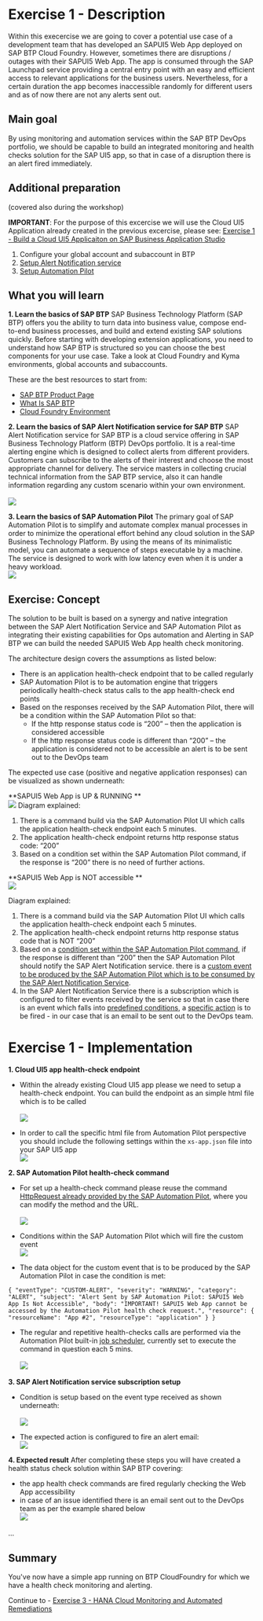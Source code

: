 # Exercise 1 - Description

Within this execercise we are going to cover a potential use case of a development team that has developed an SAPUI5 Web App deployed on SAP BTP Cloud Foundry. However, sometimes there are disruptions / outages with their SAPUI5 Web App. The app is consumed through the SAP Launchpad service providing a central entry point with an easy and efficient access to relevant applications for the business users. Nevertheless, for a certain duration the app becomes inaccessible randomly for different users and as of now there are not any alerts sent out.   

## Main goal
By using monitoring and automation services within the SAP BTP DevOps portfolio, we should be capable to build an integrated monitoring and health checks solution for the SAP UI5 app, so that in case of a disruption there is an alert fired immediately.  

## Additional preparation
(covered also during the workshop) 

**IMPORTANT**: For the purpose of this excercise we will use the Cloud UI5 Application already created in the previous excercise, please see: [Exercise 1 - Build a Cloud UI5 Applicaiton on SAP Business Application Studio](../ex2/README.md)

1. Configure your global account and subaccount in BTP 
2. [Setup Alert Notification service](https://help.sap.com/docs/ALERT_NOTIFICATION/5967a369d4b74f7a9c2b91f5df8e6ab6/812b6e3ed8934648ad15780cd51721ef.html) 
3. [Setup Automation Pilot ](https://help.sap.com/docs/AUTOMATION_PILOT/de3900c419f5492a8802274c17e07049/76e77c4563d042b2b46f6c622be3a091.html)

## What you will learn
**1. Learn the basics of SAP BTP** 
SAP Business Technology Platform (SAP BTP) offers you the ability to turn data into business value, compose end-to-end business processes, and build and extend existing SAP solutions quickly. 
Before starting with developing extension applications, you need to understand how SAP BTP is structured so you can choose the best components for your use case. Take a look at Cloud Foundry and Kyma environments, global accounts and subaccounts.  
 
These are the best resources to start from: 
- [SAP BTP Product Page ](https://help.sap.com/viewer/product/CP/Cloud/en-US?task=discover_task)
- [What Is SAP BTP](https://help.sap.com/viewer/3504ec5ef16548778610c7e89cc0eac3/Cloud/en-US/73beb06e127f4e47b849aa95344aabe1.html)
- [Cloud Foundry Environment](https://help.sap.com/viewer/3504ec5ef16548778610c7e89cc0eac3/Cloud/en-US/9c7092c7b7ae4d49bc8ae35fdd0e0b18.html)

**2. Learn the basics of SAP Alert Notification service for SAP BTP**
SAP Alert Notification service for SAP BTP is a cloud service offering in SAP Business Technology Platform (BTP) DevOps portfolio. It is a real-time alerting engine which is designed to collect alerts from different providers. Customers can subscribe to the alerts of their interest and choose the most appropriate channel for delivery. The service masters in collecting crucial technical information from the SAP BTP service, also it can handle information regarding any custom scenario within your own environment.  
<br>![](/exercises/ex1/images/01_01_00.png)

**3. Learn the basics of SAP Automation Pilot**
The primary goal of SAP Automation Pilot is to simplify and automate complex manual processes in order to minimize the operational effort behind any cloud solution in the SAP Business Technology Platform. By using the means of its minimalistic model, you can automate a sequence of steps executable by a machine. The service is designed to work with low latency even when it is under a heavy workload. 
<br>![](/exercises/ex1/images/01_01_01.png)

## Exercise: Concept

The solution to be built is based on a synergy and native integration between the SAP Alert Notification Service and  SAP Automation Pilot as integrating their existing capabilities for Ops automation and Alerting in SAP BTP we can build the needed SAPUI5 Web App health check monitoring.  

The architecture design covers the assumptions as listed below:  
- There is an application health-check endpoint that to be called regularly  
- SAP Automation Pilot is to be automation engine that triggers periodically health-check status calls to the app health-check end points  
- Based on the responses received by the SAP Automation Pilot, there will be a condition within the SAP Automation Pilot so that:  
  - If the http response status code is “200” – then the application is considered accessible  
  - If the http response status code is different than “200” – the application is considered not to be accessible an alert is to be sent out to the DevOps team  

The expected use case (positive and negative application responses) can be visualized as shown underneath:  

**SAPUI5 Web App is UP & RUNNING **
<br>![](/exercises/ex1/images/01_01.png)
Diagram explained:  
1. There is a command build via the SAP Automation Pilot UI which calls the application health-check endpoint each 5 minutes.  
2. The application health-check endpoint returns http response status code: “200” 
3. Based on a condition set within the SAP Automation Pilot command, if the response is “200” there is no need of further actions.  
 
**SAPUI5 Web App  is NOT accessible  **
<br>![](/exercises/ex1/images/01_02.png)

Diagram explained:   
1. There is a command build via the SAP Automation Pilot UI which calls the application health-check endpoint each 5 minutes.  
2. The application health-check endpoint returns http response status code that is NOT “200” 
3. Based on a [condition set within the SAP Automation Pilot command](https://help.sap.com/docs/AUTOMATION_PILOT/de3900c419f5492a8802274c17e07049/2d754542d0914e218d79719f7bd9600f.html), if the response is different than “200” then the SAP Automation Pilot should notify the SAP Alert Notification service.  there is a [custom event to be produced by the SAP Automation Pilot which is to be consumed by the SAP Alert Notification Service](https://help.sap.com/docs/AUTOMATION_PILOT/de3900c419f5492a8802274c17e07049/6124b87d6e0249be9ffbc5a091123f97.html).
4. In the SAP Alert Notification Service there is a subscription which is configured to filter events received by the service so that in case there is an event which falls into [predefined conditions](https://help.sap.com/docs/ALERT_NOTIFICATION/5967a369d4b74f7a9c2b91f5df8e6ab6/35ca5de101fc4d5791cdbb2df15e9d9b.html), a [specific action](https://help.sap.com/docs/ALERT_NOTIFICATION/5967a369d4b74f7a9c2b91f5df8e6ab6/8a7e092eebc74b3ea01d506265e8c8f8.html) is to be fired - in our case that is an email to be sent out to the DevOps team.  


# Exercise 1 - Implementation

**1. Cloud UI5 app health-check endpoint**
- Within the already existing Cloud UI5 app please we need to setup a health-check endpoint. You can build the endpoint as an simple html file which is to be called  
<br>![](/exercises/ex1/images/01_03.png)

- In order  to call the specific html file from Automation Pilot perspective you should include the following settings within the `xs-app.json` file into your SAP UI5 app
<br>![](/exercises/ex1/images/01_04.png)

**2. SAP Automation Pilot health-check command**  
- For set up a health-check command please reuse  the command [HttpRequest already provided by the SAP Automation Pilot](https://help.sap.com/docs/AUTOMATION_PILOT/de3900c419f5492a8802274c17e07049/6ce1e04b7812411db04b80ea769ef46e.html), where you can modify the method and the URL.  
<br>![](/exercises/ex1/images/01_05.png)

- Conditions within the SAP Automation Pilot which will fire the custom event
<br>![](/exercises/ex1/images/01_06.png)

- The data object for the custom event that is to be produced by the SAP Automation Pilot in case the condition is met:  

`{ "eventType": "CUSTOM-ALERT", "severity": "WARNING", "category": "ALERT", "subject": "Alert Sent by SAP Automation Pilot: SAPUI5 Web App Is Not Accessible", "body": "IMPORTANT! SAPUI5 Web App cannot be accessed by the Automation Pilot health check request.", "resource": { "resourceName": "App #2", "resourceType": "application" } } `

- The regular and repetitive health-checks calls are performed via the Automation Pilot built-in [job scheduler](https://help.sap.com/docs/AUTOMATION_PILOT/de3900c419f5492a8802274c17e07049/96863a2380d24ba4bab0145bbd78e411.html), currently set to execute the command in question each 5 mins.  
<br>![](/exercises/ex1/images/01_07.png)

**3. SAP Alert Notification service subscription setup**
- Condition is setup based on the event type received as shown underneath:   
<br>![](/exercises/ex1/images/01_08.png)

- The expected action is configured to fire an alert email:
<br>![](/exercises/ex1/images/01_09.png)

**4. Expected result**
After completing these steps you will have created a health status check solution within SAP BTP covering: 
- the app health check commands are fired regularly checking the Web App accessibility 
- in case of an issue identified there is an email sent out to the DevOps team as per the example shared below 
<br>![](/exercises/ex1/images/01_10.png)

...

## Summary
You've now have a simple app running on BTP CloudFoundry for which we have a health check monitoring and alerting. 

Continue to - [Exercise 3 - HANA Cloud Monitoring and Automated Remediations](../ex2/README.md)

